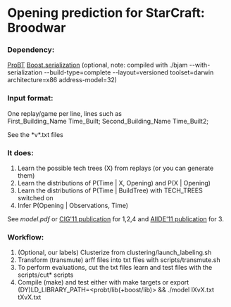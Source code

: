# Opening prediction for StarCraft: Broodwar

### Dependency:  
[ProBT](http://probayes.com/index.php?option=com_content&view=article&id=83&Itemid=88&lang=en)
[Boost.serialization](http://www.boost.org/doc/libs/1_45_0/libs/serialization/doc/index.html) (optional, note: compiled with ./bjam --with-serialization --build-type=complete --layout=versioned toolset=darwin architecture=x86 address-model=32)

### Input format:  
One replay/game per line, lines such as  
    First_Building_Name Time_Built; Second_Building_Name Time_Built2;

See the \*v\*.txt files

### It does:  

1. Learn the possible tech trees (X) from replays (or you can generate them)
2. Learn the distributions of P(Time | X, Opening) and P(X | Opening)
3. Learn the distributions of P(Time | BuildTree) with TECH\_TREES switched on
4. Infer P(Opening | Observations, Time)

See *model.pdf* or [CIG'11 publication](http://dl.dropbox.com/u/14035465/OpeningPrediction.pdf) for 1,2,4 and [AIIDE'11 publication](http://dl.dropbox.com/u/14035465/AIIDE_11_RC1.pdf) for 3.

### Workflow:

1. (Optional, our labels) Clusterize from clustering/launch\_labeling.sh
2. Transform (transmute) arff files into txt files with scripts/transmute.sh
3. To perform evaluations, cut the txt files learn and test files with the scripts/cut\* scripts
4. Compile (make) and test either with make targets or 
    export (DY)LD_LIBRARY_PATH=<probt/lib(+boost/lib)> && ./model lXvX.txt tXvX.txt


